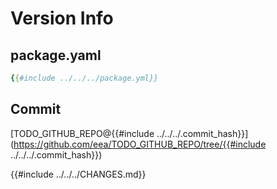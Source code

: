 # Version Info


## package.yaml
``` yaml
{{#include ../../../package.yml}}
```

## Commit

[TODO_GITHUB_REPO@{{#include ../../../.commit_hash}}](https://github.com/eea/TODO_GITHUB_REPO/tree/{{#include ../../../.commit_hash}})


{{#include ../../../CHANGES.md}}


